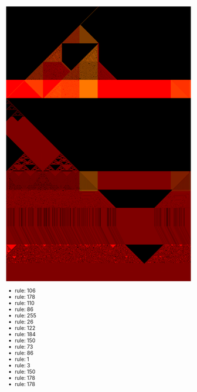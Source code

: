![photo](./output.png) 
 * rule: 106
* rule: 178
* rule: 110
* rule: 86
* rule: 255
* rule: 26
* rule: 122
* rule: 184
* rule: 150
* rule: 73
* rule: 86
* rule: 1
* rule: 3
* rule: 150
* rule: 178
* rule: 178
